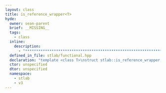 ```yaml
---
layout: class
title: is_reference_wrapper<T>
hyde:
  owner: sean-parent
  brief: __MISSING__
  tags:
    - class
  inline:
    description:
      - "***********************************************************************************************"
  defined_in_file: stlab/functional.hpp
  declaration: "template <class T>\nstruct stlab::is_reference_wrapper;"
  ctor: unspecified
  dtor: unspecified
  namespace:
    - stlab
    - v3
---
```

